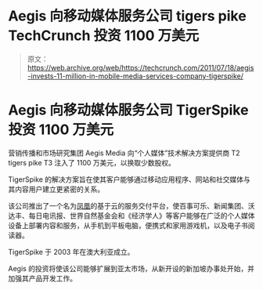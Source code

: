 # Aegis 向移动媒体服务公司 tigers pike TechCrunch 投资 1100 万美元

> 原文：<https://web.archive.org/web/https://techcrunch.com/2011/07/18/aegis-invests-11-million-in-mobile-media-services-company-tigerspike/>

# Aegis 向移动媒体服务公司 TigerSpike 投资 1100 万美元

营销传播和市场研究集团 Aegis Media 向“个人媒体”技术解决方案提供商 T2 tigers pike T3 注入了 1100 万美元，以换取少数股权。

TigerSpike 的解决方案旨在使其客户能够通过移动应用程序、网站和社交媒体与其内容用户建立更紧密的关系。

该公司推出了一个名为[凤凰](https://web.archive.org/web/20221007004627/http://www.tigerspike.com/#/services/phoenix-service-delivery-platform/)的基于云的服务交付平台，使百事可乐、新闻集团、沃达丰、每日电讯报、世界自然基金会和《经济学人》等客户能够在广泛的个人媒体设备上部署内容和服务，从手机到平板电脑，便携式和家用游戏机，以及电子书阅读器。

TigerSpike 于 2003 年在澳大利亚成立。

Aegis 的投资将使该公司能够扩展到亚太市场，从新开设的新加坡办事处开始，并加强其产品开发工作。